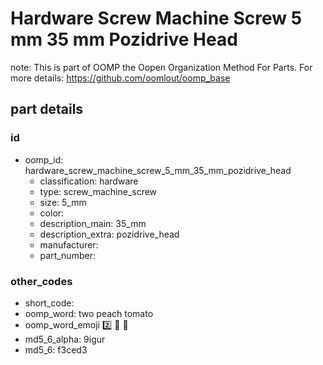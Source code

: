 # Hardware Screw Machine Screw 5 mm 35 mm Pozidrive Head  

note: This is part of OOMP the Oopen Organization Method For Parts. For more details: https://github.com/oomlout/oomp_base

##  part details





### id
* oomp_id: hardware_screw_machine_screw_5_mm_35_mm_pozidrive_head
  * classification: hardware
  * type: screw_machine_screw
  * size: 5_mm
  * color: 
  * description_main: 35_mm
  * description_extra: pozidrive_head
  * manufacturer: 
  * part_number: 

### other_codes
* short_code: 
* oomp_word: two peach tomato
* oomp_word_emoji :two: :peach: :tomato:
* md5_6_alpha: 9igur
* md5_6: f3ced3